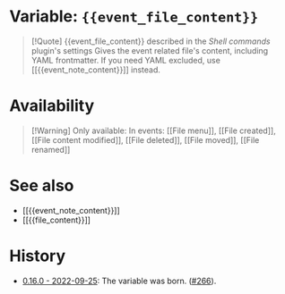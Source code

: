# Variable: `{{event_file_content}}`
> [!Quote] {{event_file_content}} described in the *Shell commands* plugin's settings
> Gives the event related file's content, including YAML frontmatter. If you need YAML excluded, use [[{{event_note_content}}]] instead.

# Availability
> [!Warning] Only available:
> In events: [[File menu]], [[File created]], [[File content modified]], [[File deleted]], [[File moved]], [[File renamed]]

# See also
- [[{{event_note_content}}]]
- [[{{file_content}}]]

# History
- [0.16.0 - 2022-09-25](https://github.com/Taitava/obsidian-shellcommands/blob/main/CHANGELOG.md#0160---2022-09-25): The variable was born. ([#266](https://github.com/Taitava/obsidian-shellcommands/issues/266)).